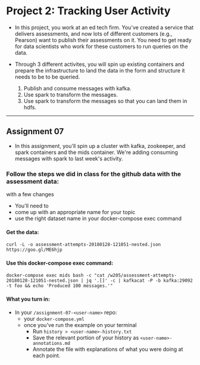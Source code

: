 # Project 2: Tracking User Activity

- In this project, you work at an ed tech firm. You've created a service that delivers assessments, and now lots of different customers (e.g., Pearson) want to publish their assessments on it. You need to get ready for data scientists who work for these customers to run queries on the data. 

- Through 3 different activites, you will spin up existing containers and prepare the infrastructure to land the data in the form and structure it needs to be to be queried. 
  1) Publish and consume messages with kafka.
  2) Use spark to transform the messages.
  3) Use spark to transform the messages so that you can land them in hdfs.

_______________________________________________________________________________________________________

## Assignment 07

- In this assignment, you'll spin up a cluster with kafka, zookeeper, and spark containers and the mids container. We're adding consuming messages with spark to last week's activity.

### Follow the steps we did in class for the github data with the assessment data:
with a few changes
- You'll need to
- come up with an appropriate name for your topic
- use the right dataset name in your docker-compose exec command

#### Get the data:

    curl -L -o assessment-attempts-20180128-121051-nested.json https://goo.gl/ME6hjp

#### Use this docker-compose exec command:

    docker-compose exec mids bash -c "cat /w205/assessment-attempts-20180128-121051-nested.json | jq '.[]' -c | kafkacat -P -b kafka:29092 -t foo && echo 'Produced 100 messages.'"


#### What you turn in:
- In your `/assignment-07-<user-name>` repo:
	* your `docker-compose.yml` 
	* once you've run the example on your terminal
	  * Run `history > <user-name>-history.txt`
	  * Save the relevant portion of your history as `<user-name>-annotations.md`
	  * Annotate the file with explanations of what you were doing at each point.

